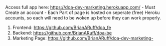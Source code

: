 Access full app here: https://doa-dev-marketing.herokuapp.com/ - Must Create an account - Each Part of page is hosted on seperate (free) Heroku accounts, so each will need to be woken up before they can work properly.

  1. Frontend: https://github.com/BrianARuff/doa_fe
  2. Backend: https://github.com/BrianARuff/doa-be
  3. Marketing Page: https://github.com/BrianARuff/doa-dev-marketing-
